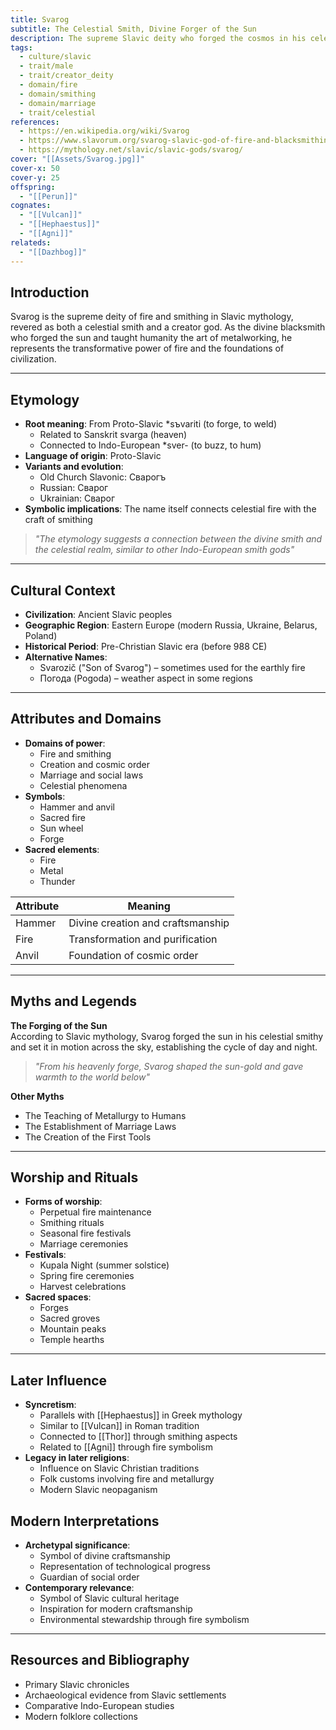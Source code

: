 ```yaml
---
title: Svarog
subtitle: The Celestial Smith, Divine Forger of the Sun
description: The supreme Slavic deity who forged the cosmos in his celestial smithy and kindled the sacred fires of civilization
tags:
  - culture/slavic
  - trait/male
  - trait/creator_deity
  - domain/fire
  - domain/smithing
  - domain/marriage
  - trait/celestial
references:
  - https://en.wikipedia.org/wiki/Svarog
  - https://www.slavorum.org/svarog-slavic-god-of-fire-and-blacksmithing/
  - https://mythology.net/slavic/slavic-gods/svarog/
cover: "[[Assets/Svarog.jpg]]"
cover-x: 50
cover-y: 25
offspring:
  - "[[Perun]]"
cognates:
  - "[[Vulcan]]"
  - "[[Hephaestus]]"
  - "[[Agni]]"
relateds:
  - "[[Dazhbog]]"
---
```

## Introduction
Svarog is the supreme deity of fire and smithing in Slavic mythology, revered as both a celestial smith and a creator god. As the divine blacksmith who forged the sun and taught humanity the art of metalworking, he represents the transformative power of fire and the foundations of civilization.

---

## Etymology

- **Root meaning**: From Proto-Slavic *sъvariti (to forge, to weld)
  - Related to Sanskrit svarga (heaven)
  - Connected to Indo-European *sver- (to buzz, to hum)
- **Language of origin**: Proto-Slavic
- **Variants and evolution**:
  - Old Church Slavonic: Сварогъ
  - Russian: Сварог
  - Ukrainian: Сварог
- **Symbolic implications**: The name itself connects celestial fire with the craft of smithing

> _"The etymology suggests a connection between the divine smith and the celestial realm, similar to other Indo-European smith gods"_

---

## Cultural Context

- **Civilization**: Ancient Slavic peoples
- **Geographic Region**: Eastern Europe (modern Russia, Ukraine, Belarus, Poland)
- **Historical Period**: Pre-Christian Slavic era (before 988 CE)
- **Alternative Names**:
  - Svarozič ("Son of Svarog") – sometimes used for the earthly fire
  - Погода (Pogoda) – weather aspect in some regions

---

## Attributes and Domains

- **Domains of power**:
  - Fire and smithing
  - Creation and cosmic order
  - Marriage and social laws
  - Celestial phenomena
- **Symbols**:
  - Hammer and anvil
  - Sacred fire
  - Sun wheel
  - Forge
- **Sacred elements**:
  - Fire
  - Metal
  - Thunder

| Attribute | Meaning |
|-----------|----------|
| Hammer | Divine creation and craftsmanship |
| Fire | Transformation and purification |
| Anvil | Foundation of cosmic order |

---

## Myths and Legends

**The Forging of the Sun**  
According to Slavic mythology, Svarog forged the sun in his celestial smithy and set it in motion across the sky, establishing the cycle of day and night.

> _"From his heavenly forge, Svarog shaped the sun-gold and gave warmth to the world below"_

**Other Myths**
- The Teaching of Metallurgy to Humans
- The Establishment of Marriage Laws
- The Creation of the First Tools

---

## Worship and Rituals

- **Forms of worship**:
  - Perpetual fire maintenance
  - Smithing rituals
  - Seasonal fire festivals
  - Marriage ceremonies
- **Festivals**:
  - Kupala Night (summer solstice)
  - Spring fire ceremonies
  - Harvest celebrations
- **Sacred spaces**:
  - Forges
  - Sacred groves
  - Mountain peaks
  - Temple hearths

---

## Later Influence

- **Syncretism**:
  - Parallels with [[Hephaestus]] in Greek mythology
  - Similar to [[Vulcan]] in Roman tradition
  - Connected to [[Thor]] through smithing aspects
  - Related to [[Agni]] through fire symbolism
- **Legacy in later religions**:
  - Influence on Slavic Christian traditions
  - Folk customs involving fire and metallurgy
  - Modern Slavic neopaganism

## Modern Interpretations

- **Archetypal significance**:
  - Symbol of divine craftsmanship
  - Representation of technological progress
  - Guardian of social order
- **Contemporary relevance**:
  - Symbol of Slavic cultural heritage
  - Inspiration for modern craftsmanship
  - Environmental stewardship through fire symbolism

---

## Resources and Bibliography

- Primary Slavic chronicles
- Archaeological evidence from Slavic settlements
- Comparative Indo-European studies
- Modern folklore collections